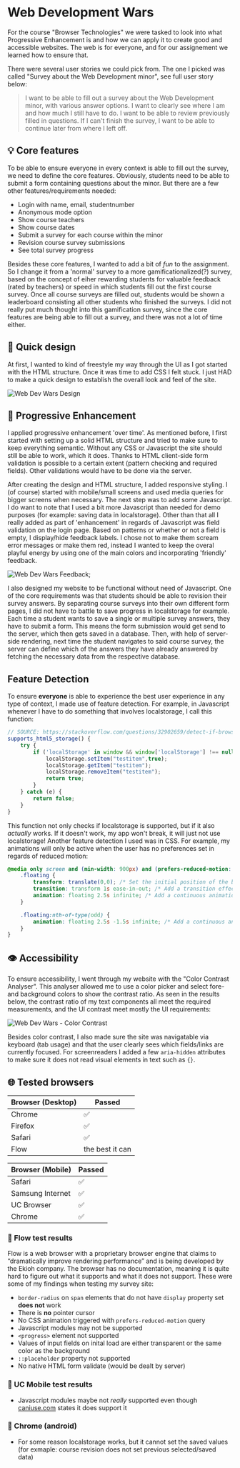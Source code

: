# Web Development Wars

For the course "Browser Technologies" we were tasked to look into what Progressive Enhancement is and how we can apply it to create good and accessible websites. The web is for everyone, and for our assignement we learned how to ensure that.

There were several user stories we could pick from. The one I picked was called "Survey about the Web Development minor", see full user story below:

> I want to be able to fill out a survey about the Web Development minor, with various answer options. I want to clearly see where I am and how much I still have to do. I want to be able to review previously filled in questions. If I can't finish the survey, I want to be able to continue later from where I left off.

## :bulb: Core features

To be able to ensure everyone in every context is able to fill out the survey, we need to define the core features. Obviously, students need to be able to submit a form containing questions about the minor. But there are a few other features/requirements needed:

- Login with name, email, studentnumber
- Anonymous mode option
- Show course teachers
- Show course dates
- Submit a survey for each course within the minor
- Revision course survey submissions
- See total survey progress

Besides these core features, I wanted to add a bit of *fun* to the assignment. So I change it from a 'normal' survey to a more gamificationalized(?) survey, based on the concept of eiher rewarding students for valuable feedback (rated by teachers) or speed in which students fill out the first course survey. Once all course surveys are filled out, students would be shown a leaderboard consisting all other students who finished the surveys. I did not really put much thought into this gamification survey, since the core features are being able to fill out a survey, and there was not a lot of time either.

## :art: Quick design

At first, I wanted to kind of freestyle my way through the UI as I got started with the HTML structure. Once it was time to add CSS I felt stuck. I just HAD to make a quick design to establish the overall look and feel of the site.

![Web Dev Wars Design]('https://github.com/noyamirai/webdevwars/blob/main/assets/web_dev_wars-preview.png')

## :rainbow: Progressive Enhancement

I applied progressive enhancement 'over time'. As mentioned before, I  first started with setting up a solid HTML structure and tried to make sure to keep everything semantic. Without any CSS or Javascript the site should still be able to work, which it does. Thanks to HTML client-side form validation is possible to a certain extent (pattern checking and required fields). Other validations would have to be done via the server.

After creating the design and HTML structure, I added responsive styling. I (of course) started with mobile/small screens and used media queries for bigger screens when necessary. The next step was to add some Javascript. I do want to note that I used a bit more Javascript than needed for demo purposes (for example: saving data in localstorage). Other than that all I really added as part of 'enhancement' in regards of Javascript was field validation on the login page. Based on patterns or whether or not a field is empty, I display/hide feedback labels. I chose not to make them scream error messages or make them red, instead I wanted to keep the overal playful energy by using one of the main colors and incorporating 'friendly' feedback.

![Web Dev Wars Feedback]('https://github.com/noyamirai/webdevwars/blob/main/assets/web_dev_wars-preview-feedback.png');

I also designed my website to be functional without need of Javascript. One of the core requirements was that students should be able to revision their survey answers. By separating course surveys into their own different form pages, I did not have to battle to save progress in localstorage for example. Each time a student wants to save a single or multiple survey answers, they have to submit a form. This means the form submission would get send to the server, which then gets saved in a database. Then, with help of server-side rendering, next time the student navigates to said course survey, the server can define which of the answers they have already answered by fetching the necessary data from the respective database.

## Feature Detection

To ensure **everyone** is able to experience the best user experience in any type of context, I made use of feature detection. For example, in Javascript whenever I have to do something that involves localstorage, I call this function:

```js
// SOURCE: https://stackoverflow.com/questions/32902659/detect-if-browser-allows-setting-localstorage-setitem
supports_html5_storage() {
    try {
        if ('localStorage' in window && window['localStorage'] !== null) {
            localStorage.setItem("testitem",true);
            localStorage.getItem("testitem");
            localStorage.removeItem("testitem");
            return true;
        }
    } catch (e) {
        return false;
    }
}
```

This function not only checks if localstorage is supported, but if it also *actually* works. If it doesn't work, my app won't break, it will just not use localstorage! Another feature detection I used was in CSS. For example, my animations will only be active when the user has no preferences set in regards of reduced motion:

```css
@media only screen and (min-width: 900px) and (prefers-reduced-motion: no-preference ) {
    .floating {
        transform: translate(0,0); /* Set the initial position of the box */
        transition: transform 1s ease-in-out; /* Add a transition effect */
        animation: floating 2.5s infinite; /* Add a continuous animation */
    }

    .floating:nth-of-type(odd) {
        animation: floating 2.5s -1.5s infinite; /* Add a continuous animation */
    }
}
```

## :eye: Accessibility

To ensure accessibility, I went through my website with the "Color Contrast Analyser". This analyser allowed me to use a color picker and select fore- and background colors to show the contrast ratio. As seen in the results below, the contrast ratio of my text components all meet the required measurements, and the UI contrast meet mostly the UI requirements:

![Web Dev Wars - Color Contrast]('https://github.com/noyamirai/webdevwars/blob/main/assets/web_dev_wars-color_contrast_analyzer.png')

Besides color contrast, I also made sure the site was navigatable via keyboard (tab usage) and that the user clearly sees which fields/links are currently focused. For screenreaders I added a few `aria-hidden` attributes to make sure it does not read visual elements in text such as `{}`.

## :globe_with_meridians: Tested browsers

| Browser (Desktop) | Passed                   |
|--------------------|---------------------------------|
| Chrome              | :white_check_mark:                   |
| Firefox      | :white_check_mark: |
| Safari   | :white_check_mark:    |
| Flow     | the best it can                    |

| Browser (Mobile) | Passed                   |
|--------------------|---------------------------------|
| Safari              | :white_check_mark:                   |
| Samsung Internet      | :white_check_mark: |
| UC Browser   | :white_check_mark:    |
| Chrome     | :white_check_mark:                    |

### :mag_right: Flow test results

Flow is a web browser with a proprietary browser engine that claims to “dramatically improve rendering performance” and is being developed by the Ekioh company. The browser has no documentation, meaning it is quite hard to figure out what it supports and what it does not support. These were some of my findings when testing my survey site:

- `border-radius` on `span` elements that do not have `display` property set **does not** work
- There is **no** pointer cursor
- No CSS animation triggered with `prefers-reduced-motion` query
- Javascript modules may not be supported
- `<progress>` element not supported
- Values of input fields on inital load are either transparent or the same color as the background
- `::placeholder` property not supported
- No native HTML form validate (would be dealt by server)

### :mag_right: UC Mobile test results

- Javascript modules maybe not *really* supported even though [caniuse.com](https://caniuse.com) states it does support it

### :mag_right: Chrome (android)

- For some reason localstorage works, but it cannot set the saved values (for exmaple: course revision does not set previous selected/saved data)

